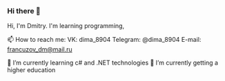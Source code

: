 ### Hi there 👋
Hi, I'm Dmitry. I'm learning programming, 

📫 How to reach me:
VK: dima_8904
Telegram: @dima_8904
E-mail: francuzov_dm@mail.ru

🌱 I’m currently learning c# and .NET technologies
🔭 I’m currently getting a higher education
